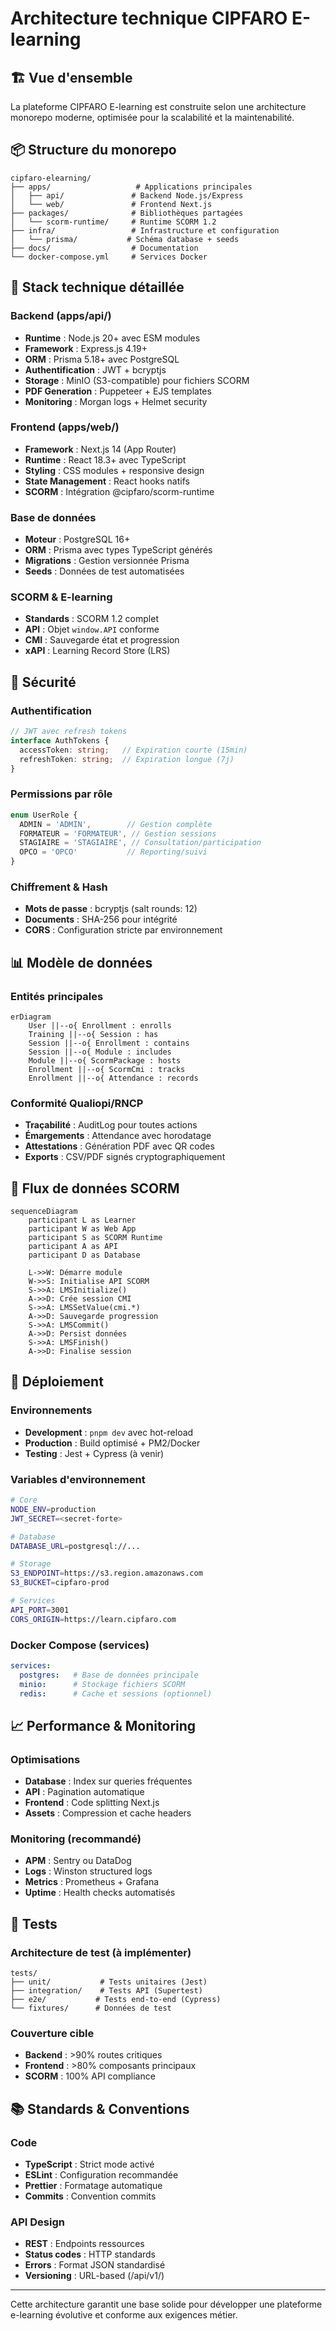 # Architecture technique CIPFARO E-learning

## 🏗️ Vue d'ensemble

La plateforme CIPFARO E-learning est construite selon une architecture monorepo moderne, optimisée pour la scalabilité et la maintenabilité.

## 📦 Structure du monorepo

```
cipfaro-elearning/
├── apps/                   # Applications principales
│   ├── api/               # Backend Node.js/Express
│   └── web/               # Frontend Next.js
├── packages/              # Bibliothèques partagées
│   └── scorm-runtime/     # Runtime SCORM 1.2
├── infra/                 # Infrastructure et configuration
│   └── prisma/           # Schéma database + seeds
├── docs/                  # Documentation
└── docker-compose.yml     # Services Docker
```

## 🔧 Stack technique détaillée

### **Backend (apps/api/)**
- **Runtime** : Node.js 20+ avec ESM modules
- **Framework** : Express.js 4.19+
- **ORM** : Prisma 5.18+ avec PostgreSQL
- **Authentification** : JWT + bcryptjs
- **Storage** : MinIO (S3-compatible) pour fichiers SCORM
- **PDF Generation** : Puppeteer + EJS templates
- **Monitoring** : Morgan logs + Helmet security

### **Frontend (apps/web/)**
- **Framework** : Next.js 14 (App Router)
- **Runtime** : React 18.3+ avec TypeScript
- **Styling** : CSS modules + responsive design
- **State Management** : React hooks natifs
- **SCORM** : Intégration @cipfaro/scorm-runtime

### **Base de données**
- **Moteur** : PostgreSQL 16+
- **ORM** : Prisma avec types TypeScript générés
- **Migrations** : Gestion versionnée Prisma
- **Seeds** : Données de test automatisées

### **SCORM & E-learning**
- **Standards** : SCORM 1.2 complet
- **API** : Objet `window.API` conforme
- **CMI** : Sauvegarde état et progression
- **xAPI** : Learning Record Store (LRS)

## 🔐 Sécurité

### **Authentification**
```typescript
// JWT avec refresh tokens
interface AuthTokens {
  accessToken: string;   // Expiration courte (15min)
  refreshToken: string;  // Expiration longue (7j)
}
```

### **Permissions par rôle**
```typescript
enum UserRole {
  ADMIN = 'ADMIN',        // Gestion complète
  FORMATEUR = 'FORMATEUR', // Gestion sessions
  STAGIAIRE = 'STAGIAIRE', // Consultation/participation
  OPCO = 'OPCO'           // Reporting/suivi
}
```

### **Chiffrement & Hash**
- **Mots de passe** : bcryptjs (salt rounds: 12)
- **Documents** : SHA-256 pour intégrité
- **CORS** : Configuration stricte par environnement

## 📊 Modèle de données

### **Entités principales**
```mermaid
erDiagram
    User ||--o{ Enrollment : enrolls
    Training ||--o{ Session : has
    Session ||--o{ Enrollment : contains
    Session ||--o{ Module : includes
    Module ||--o{ ScormPackage : hosts
    Enrollment ||--o{ ScormCmi : tracks
    Enrollment ||--o{ Attendance : records
```

### **Conformité Qualiopi/RNCP**
- **Traçabilité** : AuditLog pour toutes actions
- **Émargements** : Attendance avec horodatage
- **Attestations** : Génération PDF avec QR codes
- **Exports** : CSV/PDF signés cryptographiquement

## 🔄 Flux de données SCORM

```mermaid
sequenceDiagram
    participant L as Learner
    participant W as Web App
    participant S as SCORM Runtime
    participant A as API
    participant D as Database

    L->>W: Démarre module
    W->>S: Initialise API SCORM
    S->>A: LMSInitialize()
    A->>D: Crée session CMI
    S->>A: LMSSetValue(cmi.*)
    A->>D: Sauvegarde progression
    S->>A: LMSCommit()
    A->>D: Persist données
    S->>A: LMSFinish()
    A->>D: Finalise session
```

## 🚀 Déploiement

### **Environnements**
- **Development** : `pnpm dev` avec hot-reload
- **Production** : Build optimisé + PM2/Docker
- **Testing** : Jest + Cypress (à venir)

### **Variables d'environnement**
```bash
# Core
NODE_ENV=production
JWT_SECRET=<secret-forte>

# Database
DATABASE_URL=postgresql://...

# Storage
S3_ENDPOINT=https://s3.region.amazonaws.com
S3_BUCKET=cipfaro-prod

# Services
API_PORT=3001
CORS_ORIGIN=https://learn.cipfaro.com
```

### **Docker Compose (services)**
```yaml
services:
  postgres:   # Base de données principale
  minio:      # Stockage fichiers SCORM
  redis:      # Cache et sessions (optionnel)
```

## 📈 Performance & Monitoring

### **Optimisations**
- **Database** : Index sur queries fréquentes
- **API** : Pagination automatique
- **Frontend** : Code splitting Next.js
- **Assets** : Compression et cache headers

### **Monitoring (recommandé)**
- **APM** : Sentry ou DataDog
- **Logs** : Winston structured logs
- **Metrics** : Prometheus + Grafana
- **Uptime** : Health checks automatisés

## 🧪 Tests

### **Architecture de test (à implémenter)**
```
tests/
├── unit/           # Tests unitaires (Jest)
├── integration/    # Tests API (Supertest)
├── e2e/           # Tests end-to-end (Cypress)
└── fixtures/      # Données de test
```

### **Couverture cible**
- **Backend** : >90% routes critiques
- **Frontend** : >80% composants principaux
- **SCORM** : 100% API compliance

## 📚 Standards & Conventions

### **Code**
- **TypeScript** : Strict mode activé
- **ESLint** : Configuration recommandée
- **Prettier** : Formatage automatique
- **Commits** : Convention commits

### **API Design**
- **REST** : Endpoints ressources
- **Status codes** : HTTP standards
- **Errors** : Format JSON standardisé
- **Versioning** : URL-based (/api/v1/)

---

Cette architecture garantit une base solide pour développer une plateforme e-learning évolutive et conforme aux exigences métier.